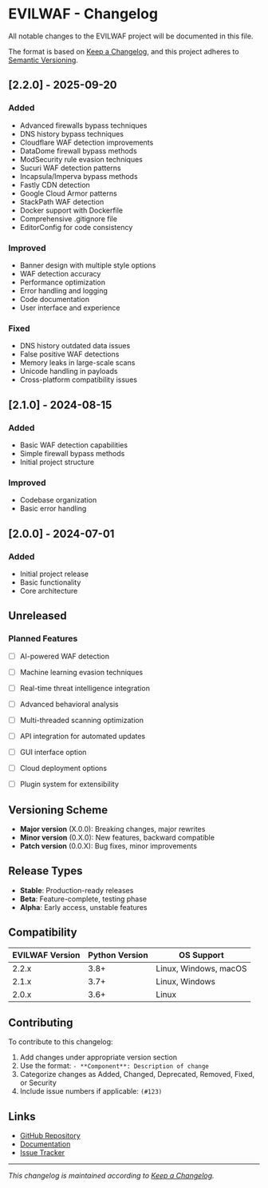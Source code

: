 # EVILWAF - Changelog

All notable changes to the EVILWAF project will be documented in this file.

The format is based on [Keep a Changelog](https://keepachangelog.com/en/1.0.0/),
and this project adheres to [Semantic Versioning](https://semver.org/spec/v2.0.0.html).

## [2.2.0] - 2025-09-20
### Added
- Advanced firewalls bypass techniques
- DNS history bypass techniques
- Cloudflare WAF detection improvements
- DataDome firewall bypass methods
- ModSecurity rule evasion techniques
- Sucuri WAF detection patterns
- Incapsula/Imperva bypass methods
- Fastly CDN detection
- Google Cloud Armor patterns
- StackPath WAF detection
- Docker support with Dockerfile
- Comprehensive .gitignore file
- EditorConfig for code consistency

### Improved
- Banner design with multiple style options
- WAF detection accuracy
- Performance optimization
- Error handling and logging
- Code documentation
- User interface and experience

### Fixed
- DNS history outdated data issues
- False positive WAF detections
- Memory leaks in large-scale scans
- Unicode handling in payloads
- Cross-platform compatibility issues

## [2.1.0] - 2024-08-15
### Added
- Basic WAF detection capabilities
- Simple firewall bypass methods
- Initial project structure

### Improved
- Codebase organization
- Basic error handling

## [2.0.0] - 2024-07-01
### Added
- Initial project release
- Basic functionality
- Core architecture

## Unreleased
### Planned Features
- [ ] AI-powered WAF detection
- [ ] Machine learning evasion techniques
- [ ] Real-time threat intelligence integration
- [ ] Advanced behavioral analysis
- [ ] Multi-threaded scanning optimization
- [ ] API integration for automated updates
- [ ] GUI interface option
- [ ] Cloud deployment options
- [ ] Plugin system for extensibility


## Versioning Scheme

- **Major version** (X.0.0): Breaking changes, major rewrites
- **Minor version** (0.X.0): New features, backward compatible
- **Patch version** (0.0.X): Bug fixes, minor improvements

## Release Types

- **Stable**: Production-ready releases
- **Beta**: Feature-complete, testing phase
- **Alpha**: Early access, unstable features

## Compatibility

| EVILWAF Version | Python Version | OS Support |
|----------------|----------------|------------|
| 2.2.x          | 3.8+           | Linux, Windows, macOS |
| 2.1.x          | 3.7+           | Linux, Windows |
| 2.0.x          | 3.6+           | Linux |

## Contributing

To contribute to this changelog:
1. Add changes under appropriate version section
2. Use the format: `- **Component**: Description of change`
3. Categorize changes as Added, Changed, Deprecated, Removed, Fixed, or Security
4. Include issue numbers if applicable: `(#123)`

## Links

- [GitHub Repository](https://github.com/matrixleons/evilwaf)
- [Documentation](https://github.com/matrixleons/evilwaf/docs)
- [Issue Tracker](https://github.com/matrixleons/evilwaf/issues)

---

*This changelog is maintained according to [Keep a Changelog](https://keepachangelog.com/en/1.0.0/).*
